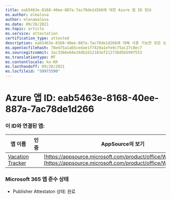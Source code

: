 ```yaml
---
title: eab5463e-8168-40ee-887a-7ac78de1d266에 대한 Azure 앱 ID 정보
ms.author: elmalova
author: elenamalova
ms.date: 09/28/2021
ms.topic: article
ms.service: attestation
certification_type: attested
description: eab5463e-8168-40ee-887a-7ac78de1d266에 대해 사용 가능한 모든 보안 및 규정 준수 정보입니다.
ms.openlocfilehash: 78e475a1ab5cedae1f7429a1efe9c75ac27c8ec7
ms.sourcegitcommit: 3ac3366e04e24db2d12183ef212738d5b599f553
ms.translationtype: MT
ms.contentlocale: ko-KR
ms.lasthandoff: 09/28/2021
ms.locfileid: "59973590"
---
```

# <a name="azure-app-id-eab5463e-8168-40ee-887a-7ac78de1d266"></a>Azure 앱 ID: eab5463e-8168-40ee-887a-7ac78de1d266


### <a name="apps-associated-with-this-id"></a>이 ID와 연결된 앱:
| **앱 이름** | **인증** | **AppSource의 보기** |
|--------------|---------------|-----------------------|
| [Vacation Tracker](https://docs.microsoft.com/microsoft-365-app-certification/forward/WA200002167) |  | [https://appsource.microsoft.com/product/office/WA200002167](https://appsource.microsoft.com/product/office/WA200002167) |

### <a name="microsoft-365-app-compliance-status"></a>Microsoft 365 앱 준수 상태
- Publisher Attestaton 상태: 완료
